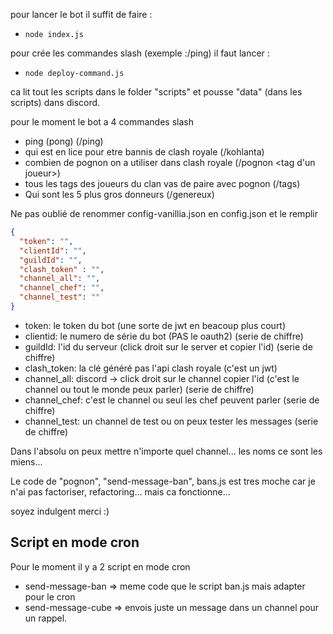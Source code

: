 pour lancer le bot il suffit de faire :
- `node index.js`

pour crée les commandes slash (exemple :/ping) il faut lancer :
- `node deploy-command.js`

ca lit tout les scripts dans le folder "scripts" et pousse "data" (dans les scripts) dans discord.

pour le moment le bot a 4 commandes slash
- ping (pong) (/ping)
- qui est en lice pour etre bannis de clash royale (/kohlanta)
- combien de pognon on a utiliser dans clash royale (/pognon <tag d'un joueur>)
- tous les tags des joueurs du clan vas de paire avec pognon (/tags) 
- Qui sont les 5 plus gros donneurs (/genereux)

Ne pas oublié de renommer config-vanillia.json en config.json et le remplir

```json
{
  "token": "",
  "clientId": "",
  "guildId": "",
  "clash_token" : "",
  "channel_all": "",
  "channel_chef": "",
  "channel_test": ""
}
```
- token: le token du bot (une sorte de jwt en beacoup plus court)
- clientid: le numero de série du bot (PAS le oauth2) (serie de chiffre)
- guildId: l'id du serveur (click droit sur le server et copier l'id) (serie de chiffre)
- clash_token: la clé généré pas l'api clash royale (c'est un jwt)
- channel_all: discord -> click droit sur le channel copier l'id (c'est le channel ou tout le monde peux parler) (serie de chiffre)
- channel_chef: c'est le channel ou seul les chef peuvent parler (serie de chiffre)
- channel_test: un channel de test ou on peux tester les messages (serie de chiffre)

Dans l'absolu on peux mettre n'importe quel channel... les noms ce sont les miens...

Le code de "pognon", "send-message-ban", bans.js est tres moche car je n'ai pas factoriser, refactoring... mais ca fonctionne...

soyez indulgent merci :)

## Script en mode cron

Pour le moment il y a 2 script en mode cron
- send-message-ban => meme code que le script ban.js mais adapter pour le cron
- send-message-cube => envois juste un message dans un channel pour un rappel.